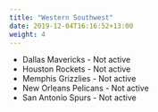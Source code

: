 ```yaml
---
title: "Western Southwest"
date: 2019-12-04T16:16:52+13:00
weight: 4
---
```


- Dallas Mavericks - Not active
- Houston Rockets - Not active
- Memphis Grizzlies - Not active
- New Orleans Pelicans - Not active
- San Antonio Spurs - Not active